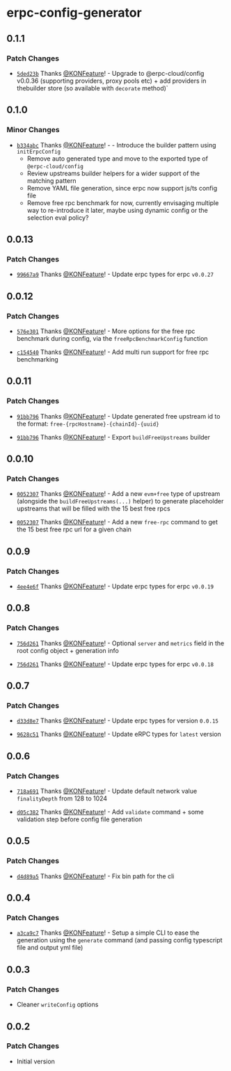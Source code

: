 # erpc-config-generator

## 0.1.1

### Patch Changes

- [`5ded23b`](https://github.com/KONFeature/erpc-config-generator/commit/5ded23b52880dc6308d2ed870dea55a2f9780cae) Thanks [@KONFeature](https://github.com/KONFeature)! - Upgrade to @erpc-cloud/config v0.0.36 (supporting providers, proxy pools etc) + add providers in thebuilder store (so available with `decorate` method)`

## 0.1.0

### Minor Changes

- [`b334abc`](https://github.com/KONFeature/erpc-config-generator/commit/b334abc4904ff0ef2248a52f44a087fbec4992bb) Thanks [@KONFeature](https://github.com/KONFeature)! - - Introduce the builder pattern using `initErpcConfig`
  - Remove auto generated type and move to the exported type of `@erpc-cloud/config`
  - Review upstreams builder helpers for a wider support of the matching pattern
  - Remove YAML file generation, since erpc now support js/ts config file
  - Remove free rpc benchmark for now, currently envisaging multiple way to re-introduce it later, maybe using dynamic config or the selection eval policy?

## 0.0.13

### Patch Changes

- [`99667a9`](https://github.com/KONFeature/erpc-config-generator/commit/99667a9f55be2c77113c5a16d555ff3319cebe70) Thanks [@KONFeature](https://github.com/KONFeature)! - Update erpc types for erpc `v0.0.27`

## 0.0.12

### Patch Changes

- [`576e301`](https://github.com/KONFeature/erpc-config-generator/commit/576e3016e572f558f51db8718bfee2eef11c9360) Thanks [@KONFeature](https://github.com/KONFeature)! - More options for the free rpc benchmark during config, via the `freeRpcBenchmarkConfig` function

- [`c154540`](https://github.com/KONFeature/erpc-config-generator/commit/c1545404f840a3a56bff7ff7cb7bba40bdfbb74a) Thanks [@KONFeature](https://github.com/KONFeature)! - Add multi run support for free rpc benchmarking

## 0.0.11

### Patch Changes

- [`91bb796`](https://github.com/KONFeature/erpc-config-generator/commit/91bb7965c85f927a168f61306b070392534a08c0) Thanks [@KONFeature](https://github.com/KONFeature)! - Update generated free upstream id to the format: `free-{rpcHostname}-{chainId}-{uuid}`

- [`91bb796`](https://github.com/KONFeature/erpc-config-generator/commit/91bb7965c85f927a168f61306b070392534a08c0) Thanks [@KONFeature](https://github.com/KONFeature)! - Export `buildFreeUpstreams` builder

## 0.0.10

### Patch Changes

- [`0052307`](https://github.com/KONFeature/erpc-config-generator/commit/00523074072eb5b0f790a1bd774692b6c99d6ef5) Thanks [@KONFeature](https://github.com/KONFeature)! - Add a new `evm+free` type of upstream (alongside the `buildFreeUpstreams(...)` helper) to generate placeholder upstreams that will be filled with the 15 best free rpcs

- [`0052307`](https://github.com/KONFeature/erpc-config-generator/commit/00523074072eb5b0f790a1bd774692b6c99d6ef5) Thanks [@KONFeature](https://github.com/KONFeature)! - Add a new `free-rpc` command to get the 15 best free rpc url for a given chain

## 0.0.9

### Patch Changes

- [`4ee4e6f`](https://github.com/KONFeature/erpc-config-generator/commit/4ee4e6fb605e6716d6192f397f6e6d6f35cb8513) Thanks [@KONFeature](https://github.com/KONFeature)! - Update erpc types for erpc `v0.0.19`

## 0.0.8

### Patch Changes

- [`756d261`](https://github.com/KONFeature/erpc-config-generator/commit/756d261e5dd79e78962b3ac894b05b26fa13f5c7) Thanks [@KONFeature](https://github.com/KONFeature)! - Optional `server` and `metrics` field in the root config object + generation info

- [`756d261`](https://github.com/KONFeature/erpc-config-generator/commit/756d261e5dd79e78962b3ac894b05b26fa13f5c7) Thanks [@KONFeature](https://github.com/KONFeature)! - Update erpc types for erpc `v0.0.18`

## 0.0.7

### Patch Changes

- [`d33d8e7`](https://github.com/KONFeature/erpc-config-generator/commit/d33d8e7747014db2303b00012a92f41b158c7d80) Thanks [@KONFeature](https://github.com/KONFeature)! - Update erpc types for version `0.0.15`

- [`9628c51`](https://github.com/KONFeature/erpc-config-generator/commit/9628c51fc15c434e266bbfa5ffa9ab851400fa08) Thanks [@KONFeature](https://github.com/KONFeature)! - Update eRPC types for `latest` version

## 0.0.6

### Patch Changes

- [`718a691`](https://github.com/KONFeature/erpc-config-generator/commit/718a691bec9d50e80bc02e0faea05a9c971e27e9) Thanks [@KONFeature](https://github.com/KONFeature)! - Update default network value `finalityDepth` from 128 to 1024

- [`d05c382`](https://github.com/KONFeature/erpc-config-generator/commit/d05c38206bc299364aa0b1a01f93a43447878f56) Thanks [@KONFeature](https://github.com/KONFeature)! - Add `validate` command + some validation step before config file generation

## 0.0.5

### Patch Changes

- [`d4d89a5`](https://github.com/KONFeature/erpc-config-generator/commit/d4d89a5f63c19a50d1b20d2cc67274ba3ddb2b78) Thanks [@KONFeature](https://github.com/KONFeature)! - Fix bin path for the cli

## 0.0.4

### Patch Changes

- [`a3ca9c7`](https://github.com/KONFeature/erpc-config-generator/commit/a3ca9c7739b3d64c048dc0dde99c185f643e029b) Thanks [@KONFeature](https://github.com/KONFeature)! - Setup a simple CLI to ease the generation using the `generate` command (and passing config typescript file and output yml file)

## 0.0.3

### Patch Changes

- Cleaner `writeConfig` options

## 0.0.2

### Patch Changes

- Initial version
